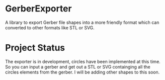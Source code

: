 # GerberExporter
A library to export Gerber file shapes into a more friendly format which can converted to other formats like STL or SVG.

# Project Status
The exporter is in development, circles have been implemented at this time.  So you can input a gerber and get out a STL or SVG  containging all the circles elements from the gerber.  I will be adding other shapes to this soon. 
